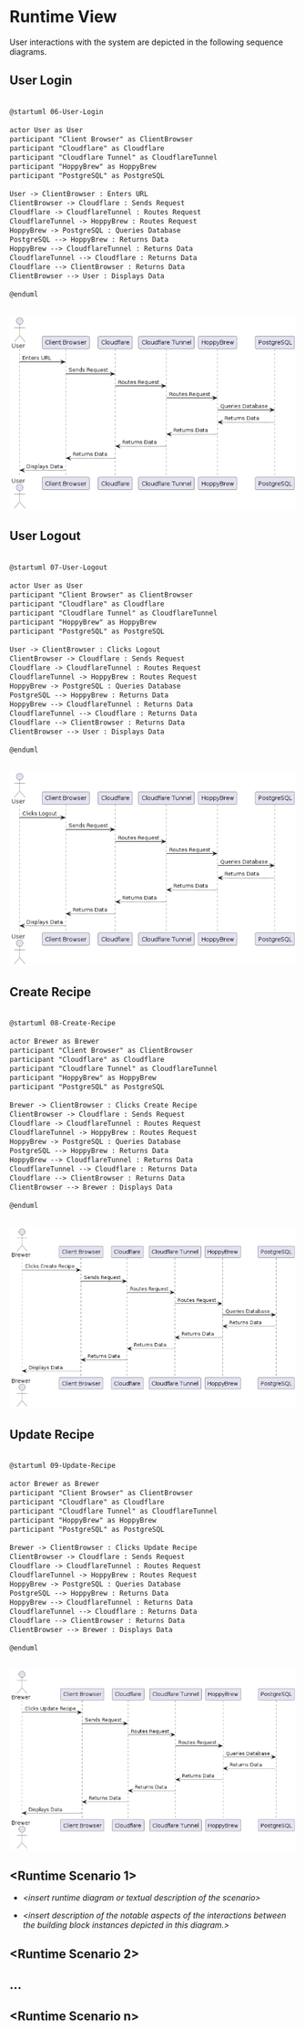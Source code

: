 # Runtime View

User interactions with the system are depicted in the following sequence diagrams.

## User Login

<pre id="mycode" class="haskell numberLines" startFrom="100">
  <code>
@startuml 06-User-Login

actor User as User
participant "Client Browser" as ClientBrowser
participant "Cloudflare" as Cloudflare
participant "Cloudflare Tunnel" as CloudflareTunnel
participant "HoppyBrew" as HoppyBrew
participant "PostgreSQL" as PostgreSQL

User -> ClientBrowser : Enters URL
ClientBrowser -> Cloudflare : Sends Request
Cloudflare -> CloudflareTunnel : Routes Request
CloudflareTunnel -> HoppyBrew : Routes Request
HoppyBrew -> PostgreSQL : Queries Database
PostgreSQL --> HoppyBrew : Returns Data
HoppyBrew --> CloudflareTunnel : Returns Data
CloudflareTunnel --> Cloudflare : Returns Data
Cloudflare --> ClientBrowser : Returns Data
ClientBrowser --> User : Displays Data

@enduml
    </code>
</pre>

![User Login](../images/06-User-Login.png)

## User Logout

<pre id="mycode" class="haskell numberLines" startFrom="100">
  <code>
@startuml 07-User-Logout

actor User as User
participant "Client Browser" as ClientBrowser
participant "Cloudflare" as Cloudflare
participant "Cloudflare Tunnel" as CloudflareTunnel
participant "HoppyBrew" as HoppyBrew
participant "PostgreSQL" as PostgreSQL

User -> ClientBrowser : Clicks Logout
ClientBrowser -> Cloudflare : Sends Request
Cloudflare -> CloudflareTunnel : Routes Request
CloudflareTunnel -> HoppyBrew : Routes Request
HoppyBrew -> PostgreSQL : Queries Database
PostgreSQL --> HoppyBrew : Returns Data
HoppyBrew --> CloudflareTunnel : Returns Data
CloudflareTunnel --> Cloudflare : Returns Data
Cloudflare --> ClientBrowser : Returns Data
ClientBrowser --> User : Displays Data

@enduml
    </code>
</pre>

![User Logout](../images/07-User-Logout.png)

## Create Recipe

<pre id="mycode" class="haskell numberLines" startFrom="100">
  <code>
@startuml 08-Create-Recipe

actor Brewer as Brewer
participant "Client Browser" as ClientBrowser
participant "Cloudflare" as Cloudflare
participant "Cloudflare Tunnel" as CloudflareTunnel
participant "HoppyBrew" as HoppyBrew
participant "PostgreSQL" as PostgreSQL

Brewer -> ClientBrowser : Clicks Create Recipe
ClientBrowser -> Cloudflare : Sends Request
Cloudflare -> CloudflareTunnel : Routes Request
CloudflareTunnel -> HoppyBrew : Routes Request
HoppyBrew -> PostgreSQL : Queries Database
PostgreSQL --> HoppyBrew : Returns Data
HoppyBrew --> CloudflareTunnel : Returns Data
CloudflareTunnel --> Cloudflare : Returns Data
Cloudflare --> ClientBrowser : Returns Data
ClientBrowser --> Brewer : Displays Data

@enduml
    </code>
</pre>

![Create Recipe](../images/08-Create-Recipe.png)

## Update Recipe

<pre id="mycode" class="haskell numberLines" startFrom="100">
  <code>
@startuml 09-Update-Recipe

actor Brewer as Brewer
participant "Client Browser" as ClientBrowser
participant "Cloudflare" as Cloudflare
participant "Cloudflare Tunnel" as CloudflareTunnel
participant "HoppyBrew" as HoppyBrew
participant "PostgreSQL" as PostgreSQL

Brewer -> ClientBrowser : Clicks Update Recipe
ClientBrowser -> Cloudflare : Sends Request
Cloudflare -> CloudflareTunnel : Routes Request
CloudflareTunnel -> HoppyBrew : Routes Request
HoppyBrew -> PostgreSQL : Queries Database
PostgreSQL --> HoppyBrew : Returns Data
HoppyBrew --> CloudflareTunnel : Returns Data
CloudflareTunnel --> Cloudflare : Returns Data
Cloudflare --> ClientBrowser : Returns Data
ClientBrowser --> Brewer : Displays Data

@enduml
    </code>
</pre>

![Update Recipe](../images/09-Update-Recipe.png)






## \<Runtime Scenario 1\>

- *\<insert runtime diagram or textual description of the scenario\>*

- *\<insert description of the notable aspects of the interactions between the building block instances depicted in this diagram.\>*

## \<Runtime Scenario 2\>

## …

## \<Runtime Scenario n\>
